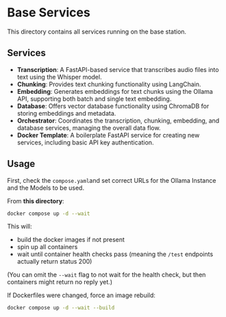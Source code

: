 # Base Services
This directory contains all services running on the base station.

## Services
- **Transcription**: A FastAPI-based service that transcribes audio files into text using the Whisper model.
- **Chunking**: Provides text chunking functionality using LangChain.
- **Embedding**: Generates embeddings for text chunks using the Ollama API, supporting both batch and single text embedding.
- **Database**: Offers vector database functionality using ChromaDB for storing embeddings and metadata.
- **Orchestrator**: Coordinates the transcription, chunking, embedding, and database services, managing the overall data flow.
- **Docker Template**: A boilerplate FastAPI service for creating new services, including basic API key authentication.

## Usage

First, check the `compose.yaml`and set correct URLs for the Ollama Instance and the Models to be used.

From **this directory**:
```sh
docker compose up -d --wait
```
This will:
- build the docker images if not present
- spin up all containers
- wait until container health checks pass
(meaning the `/test` endpoints actually return status 200)

(You can omit the `--wait` flag to not wait for the health check, but then containers might return no reply yet.)

If Dockerfiles were changed, force an image rebuild:
```sh
docker compose up -d --wait --build
```